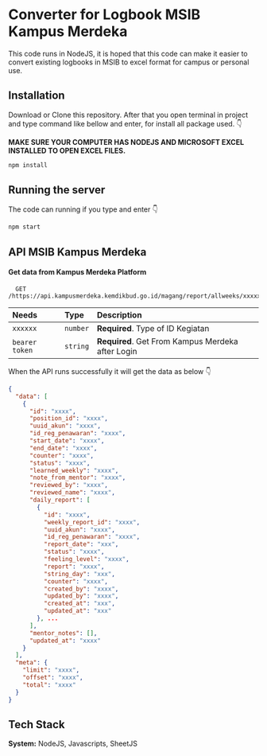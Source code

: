 
# Converter for Logbook MSIB Kampus Merdeka 

This code runs in NodeJS, it is hoped that this code can make it easier to convert existing logbooks in MSIB to excel format for campus or personal use.


## Installation

Download or Clone this repository. After that you open terminal in project and type command like bellow and enter, for install all package used. 👇 

**MAKE SURE YOUR COMPUTER HAS NODEJS AND MICROSOFT EXCEL INSTALLED TO OPEN EXCEL FILES.**

```bash
npm install
```
    
## Running the server

The code can running if you type and enter 👇 

```bash
npm start
```
## API MSIB Kampus Merdeka

#### Get data from Kampus Merdeka Platform

```http
  GET /https://api.kampusmerdeka.kemdikbud.go.id/magang/report/allweeks/xxxxxx
```

| Needs | Type     | Description             |
| :-------- | :------- | :-----------------------|
| `xxxxxx` | `number` | **Required**. Type of ID Kegiatan |
| `bearer token` | `string` | **Required**. Get From Kampus Merdeka after Login |

When the API runs successfully it will get the data as below 👇 
```json
{
  "data": [
    {
      "id": "xxxx",
      "position_id": "xxxx",
      "uuid_akun": "xxxx",
      "id_reg_penawaran": "xxxx",
      "start_date": "xxxx",
      "end_date": "xxxx",
      "counter": "xxxx",
      "status": "xxxx",
      "learned_weekly": "xxxx",
      "note_from_mentor": "xxxx",
      "reviewed_by": "xxxx",
      "reviewed_name": "xxxx",
      "daily_report": [
        {
          "id": "xxxx",
          "weekly_report_id": "xxxx",
          "uuid_akun": "xxxx",
          "id_reg_penawaran": "xxxx",
          "report_date": "xxx",
          "status": "xxxx",
          "feeling_level": "xxxx",
          "report": "xxxx",
          "string_day": "xxx",
          "counter": "xxxx",
          "created_by": "xxxx",
          "updated_by": "xxxx",
          "created_at": "xxx",
          "updated_at": "xxx"
        }, ...
      ],
      "mentor_notes": [],
      "updated_at": "xxxx"
    }
  ],
  "meta": {
    "limit": "xxxx",
    "offset": "xxxx",
    "total": "xxxx"
  }
}
```
## Tech Stack

**System:** NodeJS, Javascripts, SheetJS




